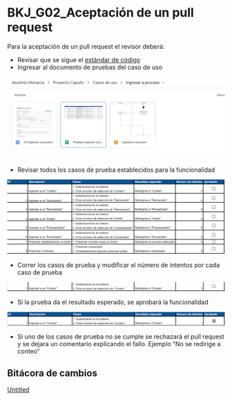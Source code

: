 # BKJ_G02_Aceptación de un pull request

Para la aceptación de un pull request el revisor deberá: 

- Revisar que se sigue el [estándar de código](../Estandares%206577b6d75d3a4f788a00749c1fa0feee/BKJ_E04_Co%CC%81digo%20be0d121c15e64b5a9c5631cce51f8792.md)
- Ingresar al documento de pruebas del caso de uso

![Untitled](BKJ_G02_Aceptacio%CC%81n%20de%20un%20pull%20request%208d338cd4bd724e1680119c3af60171fd/Untitled.png)

- Revisar todos los casos de prueba establecidos para la funcionalidad

![Untitled](BKJ_G02_Aceptacio%CC%81n%20de%20un%20pull%20request%208d338cd4bd724e1680119c3af60171fd/Untitled%201.png)

- Correr los casos de prueba y modificar el número de intentos por cada caso de prueba

![Untitled](BKJ_G02_Aceptacio%CC%81n%20de%20un%20pull%20request%208d338cd4bd724e1680119c3af60171fd/Untitled%202.png)

- Si la prueba da el resultado esperado, se aprobará la funcionalidad

![Untitled](BKJ_G02_Aceptacio%CC%81n%20de%20un%20pull%20request%208d338cd4bd724e1680119c3af60171fd/Untitled%203.png)

- Si uno de los casos de prueba no se cumple se rechazará el pull request y se dejara un comentario explicando el fallo. Ejemplo “No se redirige a conteo”

## Bitácora de cambios

[Untitled](BKJ_G02_Aceptacio%CC%81n%20de%20un%20pull%20request%208d338cd4bd724e1680119c3af60171fd/Untitled%20Database%20635b3d8292e04f7986a0b83d2820a6d9.csv)